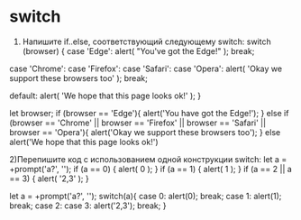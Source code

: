 # switch

1) Напишите if..else, соответствующий следующему switch:
switch (browser) {
  case 'Edge':
    alert( "You've got the Edge!" );
    break;

  case 'Chrome':
  case 'Firefox':
  case 'Safari':
  case 'Opera':
    alert( 'Okay we support these browsers too' );
    break;

  default:
    alert( 'We hope that this page looks ok!' );
}


let browser;
if (browser == 'Edge'){
	alert('You have got the Edge!');
}
else if (browser == 'Chrome' || browser == 'Firefox' || browser == 'Safari' || browser == 'Opera'){
	alert('Okay we support these browsers too');
}
else alert('We hope that this page looks ok!')




2)Перепишите код с использованием одной конструкции switch:
 let a = +prompt('a?', '');
if (a == 0) {
  alert( 0 );
}
if (a == 1) {
  alert( 1 );
}
if (a == 2 || a == 3) {
  alert( '2,3' );
}


let a = +prompt('a?', '');
switch(a){
	case 0:
	  alert(0);
	  break;
	case 1:
	  alert(1);
	  break;
	case 2:
	case 3:
	  alert('2,3');
	  break;
}



